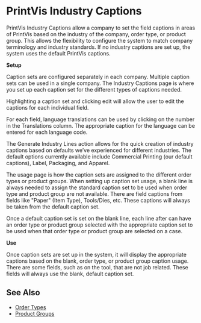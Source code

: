 # PrintVis Industry Captions

PrintVis Industry Captions allow a company to set the field captions in areas of PrintVis based on the industry of the company, order type, or product group. This allows the flexibility to configure the system to match company terminology and industry standards. If no industry captions are set up, the system uses the default PrintVis captions.

**Setup**

Caption sets are configured separately in each company. Multiple caption sets can be used in a single company. The Industry Captions page is where you set up each caption set for the different types of captions needed.

Highlighting a caption set and clicking edit will allow the user to edit the captions for each individual field.

For each field, language translations can be used by clicking on the number in the Translations column. The appropriate caption for the language can be entered for each language code.

The Generate Industry Lines action allows for the quick creation of industry captions based on defaults we’ve experienced for different industries. The default options currently available include Commercial Printing (our default captions), Label, Packaging, and Apparel.

The usage page is how the caption sets are assigned to the different order types or product groups. When setting up caption set usage, a blank line is always needed to assign the standard caption set to be used when order type and product group are not available. There are field captions from fields like "Paper" (Item Type), Tools/Dies, etc. These captions will always be taken from the default caption set.

Once a default caption set is set on the blank line, each line after can have an order type or product group selected with the appropriate caption set to be used when that order type or product group are selected on a case.

**Use**

Once caption sets are set up in the system, it will display the appropriate captions based on the blank, order type, or product group caption usage. There are some fields, such as on the tool, that are not job related. These fields will always use the blank, default caption set.

## See Also

- <a href="../pvsordertype/" target="_self">Order Types</a>
- <a href="../pvsproductgroups/" target="_self">Product Groups</a>